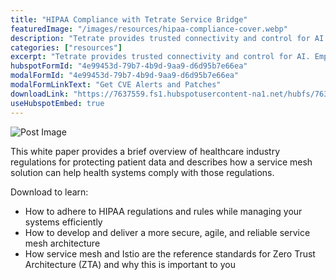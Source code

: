 ```yaml
---
title: "HIPAA Compliance with Tetrate Service Bridge"
featuredImage: "/images/resources/hipaa-compliance-cover.webp"
description: "Tetrate provides trusted connectivity and control for AI. Empower developers while safeguarding the business. Built atop the proven Envoy proxy & Envoy AI Gateway."
categories: ["resources"]
excerpt: "Tetrate provides trusted connectivity and control for AI. Empower developers while safeguarding the business. Built atop the proven Envoy proxy & Envoy AI Gateway."
hubspotFormId: "4e99453d-79b7-4b9d-9aa9-d6d95b7e66ea"
modalFormId: "4e99453d-79b7-4b9d-9aa9-d6d95b7e66ea"
modalFormLinkText: "Get CVE Alerts and Patches"
downloadLink: "https://7637559.fs1.hubspotusercontent-na1.net/hubfs/7637559/Resources%20and%20PDFs/White%20Papers/White-Paper-HIPAA-Compliance.pdf"
useHubspotEmbed: true
---
```


![Post Image](/images/resources/hipaa-compliance-cover.webp)

This white paper provides a brief overview of healthcare industry regulations for protecting patient data and describes how a service mesh solution can help health systems comply with those regulations.

Download to learn:

- How to adhere to HIPAA regulations and rules while managing your systems efficiently
- How to develop and deliver a more secure, agile, and reliable service mesh architecture
- How service mesh and Istio are the reference standards for Zero Trust Architecture (ZTA) and why this is important to you
